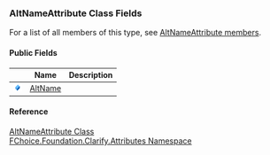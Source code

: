 ﻿### AltNameAttribute Class Fields

For a list of all members of this type, see [AltNameAttribute members](fcSDK~FChoice.Foundation.Clarify.Attributes.AltNameAttribute_members.md).

#### Public Fields

|   | Name | Description |
| --- | --- | --- |
| ![Public Field](dotnetimages/publicField.png) | [AltName](fcSDK~FChoice.Foundation.Clarify.Attributes.AltNameAttribute~AltName.md) |   |





#### Reference

[AltNameAttribute Class](fcSDK~FChoice.Foundation.Clarify.Attributes.AltNameAttribute.md)  
[FChoice.Foundation.Clarify.Attributes Namespace](fcSDK~FChoice.Foundation.Clarify.Attributes_namespace.md)